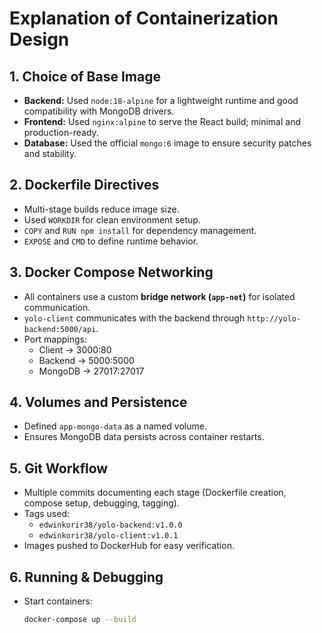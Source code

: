 # Explanation of Containerization Design

## 1. Choice of Base Image
- **Backend:** Used `node:18-alpine` for a lightweight runtime and good compatibility with MongoDB drivers.
- **Frontend:** Used `nginx:alpine` to serve the React build; minimal and production-ready.
- **Database:** Used the official `mongo:6` image to ensure security patches and stability.

## 2. Dockerfile Directives
- Multi-stage builds reduce image size.
- Used `WORKDIR` for clean environment setup.
- `COPY` and `RUN npm install` for dependency management.
- `EXPOSE` and `CMD` to define runtime behavior.

## 3. Docker Compose Networking
- All containers use a custom **bridge network (`app-net`)** for isolated communication.
- `yolo-client` communicates with the backend through `http://yolo-backend:5000/api`.
- Port mappings:
  - Client → 3000:80
  - Backend → 5000:5000
  - MongoDB → 27017:27017

## 4. Volumes and Persistence
- Defined `app-mongo-data` as a named volume.
- Ensures MongoDB data persists across container restarts.

## 5. Git Workflow
- Multiple commits documenting each stage (Dockerfile creation, compose setup, debugging, tagging).
- Tags used:  
  - `edwinkorir38/yolo-backend:v1.0.0`  
  - `edwinkorir38/yolo-client:v1.0.1`
- Images pushed to DockerHub for easy verification.

## 6. Running & Debugging
- Start containers:  
  ```bash
  docker-compose up --build

